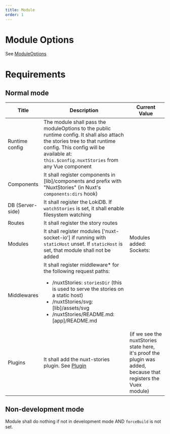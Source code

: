 ```yaml
---
title: Module
order: 1
---
```


# Module Options

See [ModuleOptions](/stories/en/Documentation/Configuration#module-options)

# Requirements

## Normal mode

| Title | Description | Current Value |
| --- | --- | --- |
| Runtime config | The module shall pass the moduleOptions to the public runtime config. It shall also attach the stories tree to that runtime config. This config will be available at: `this.$config.nuxtStories` from any Vue component | <json :data="$config.nuxtStories" :deep="1" /> |
| Components | It shall register components in [lib]/components and prefix with "NuxtStories" (in Nuxt's `components:dirs` hook) | <json :data="componentNames('NuxtStories').sort()" />  |
| DB (Server-side) | It shall register the LokiDB. If `watchStories` is set, it shall enable filesystem watching | |
| Routes | It shall register the story routes | <json :data="$config.nuxtStories.routes" /> 
| Modules | It shall register modules ['nuxt-socket-io'] if running with `staticHost` unset. If `staticHost` is set, that module shall not be added | Modules added: <json :data="$config.nuxtStories.modulesAdded" /><br/>Sockets: <json  :data="$config.nuxtSocketIO" /> |
| Middlewares | It shall register middleware* for the following request paths: <ul><li>/nuxtStories: `storiesDir` (this is used to serve the stories on a static host) </li><li>/nuxtStories/svg: [lib]/assets/svg</li><li>/nuxtStories/README.md: [app]/README.md </li> </ul> | <json :data="$config.nuxtStories.middlewares" /> |
| Plugins | It shall add the nuxt-stories plugin. See [Plugin](./Plugin) | <json :data="$store.state.$nuxtStories" :deep="1" /> (if we see the nuxtStories state here, it's proof the plugin was added, because that registers the Vuex module) |

## Non-development mode

Module shall do nothing if not in development mode AND `forceBuild` is not set.

 